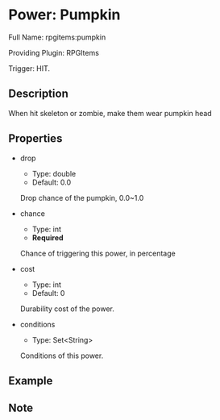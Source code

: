 # Power: Pumpkin

<!-- This file is generated ingame by `/rpgitem gen-wiki`. -->
<!-- Please only edit between "beginCustomXXXX" and "endCustomXXXX".  -->
<!-- If you want to edit description of this power or property, -->
<!-- please edit corresponding section in "resources/lang/en_US.yml" -->

Full Name: rpgitems:pumpkin

Providing Plugin: RPGItems

Trigger: HIT.

<!-- beginCustomHeader -->
<!-- endCustomHeader -->

## Description

When hit skeleton or zombie, make them wear pumpkin head
<!-- beginCustomDescription -->
<!-- endCustomDescription -->

## Properties

* drop

  * Type: double
  * Default: 0.0

  Drop chance of the pumpkin, 0.0~1.0

* chance

  * Type: int
  * **Required**

  Chance of triggering this power, in percentage

* cost

  * Type: int
  * Default: 0

  Durability cost of the power.

* conditions

  * Type: Set&lt;String&gt;

  Conditions of this power.

<!-- beginCustomProperties -->
<!-- endCustomProperties -->

## Example

<!-- beginCustomExample -->
<!-- endCustomExample -->

## Note

<!-- beginCustomNote -->
<!-- endCustomNote -->